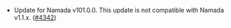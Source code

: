 - Update for Namada v101.0.0. This update is not compatible with Namada v1.1.x.
  ([\#4342](https://github.com/informalsystems/hermes/issues/4342))